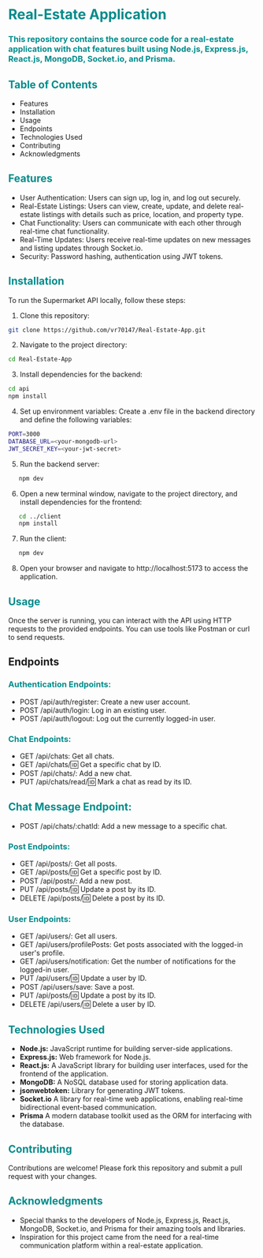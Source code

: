 # <span style="color:#008B8B;">Real-Estate Application </span>

### <span style="color:#008B8B;">This repository contains the source code for a real-estate application with chat features built using Node.js, Express.js, React.js, MongoDB, Socket.io, and Prisma.</span>

## <span style="color:#008B8B;">Table of Contents</span>

- Features
- Installation
- Usage
- Endpoints
- Technologies Used
- Contributing
- Acknowledgments

## <span style="color:#008B8B;">Features</span>

- User Authentication: Users can sign up, log in, and log out securely.
- Real-Estate Listings: Users can view, create, update, and delete real-estate listings with details such as price, location, and property type.
- Chat Functionality: Users can communicate with each other through real-time chat functionality.
- Real-Time Updates: Users receive real-time updates on new messages and listing updates through Socket.io.
- Security: Password hashing, authentication using JWT tokens.

## <span style="color:#008B8B;">Installation</span>

To run the Supermarket API locally, follow these steps:

1. Clone this repository:

```bash
git clone https://github.com/vr70147/Real-Estate-App.git
```

2. Navigate to the project directory:

```bash
cd Real-Estate-App
```

3. Install dependencies for the backend:

```bash
cd api
npm install
```

4. Set up environment variables:
   Create a .env file in the backend directory and define the following variables:

```bash
PORT=3000
DATABASE_URL=<your-mongodb-url>
JWT_SECRET_KEY=<your-jwt-secret>
```

5. Run the backend server:

```bash
   npm dev
```

6. Open a new terminal window, navigate to the project directory, and install dependencies for the frontend:

```bash
   cd ../client
   npm install
```

7. Run the client:

```bash
   npm dev
```

8. Open your browser and navigate to http://localhost:5173 to access the application.

## <span style="color:#008B8B;">Usage</span>

Once the server is running, you can interact with the API using HTTP requests to the provided endpoints. You can use tools like Postman or curl to send requests.

## Endpoints

### <span style="color:#008B8B;">Authentication Endpoints:</span>

- POST /api/auth/register: Create a new user account.
- POST /api/auth/login: Log in an existing user.
- POST /api/auth/logout: Log out the currently logged-in user.

### <span style="color:#008B8B;">Chat Endpoints:</span>

- GET /api/chats: Get all chats.
- GET /api/chats/:id: Get a specific chat by ID.
- POST /api/chats/: Add a new chat.
- PUT /api/chats/read/:id: Mark a chat as read by its ID.

## <span style="color:#008B8B;">Chat Message Endpoint:</span>

- POST /api/chats/:chatId: Add a new message to a specific chat.

### <span style="color:#008B8B;">Post Endpoints:</span>

- GET /api/posts/: Get all posts.
- GET /api/posts/:id: Get a specific post by ID.
- POST /api/posts/: Add a new post.
- PUT /api/posts/:id: Update a post by its ID.
- DELETE /api/posts/:id: Delete a post by its ID.

### <span style="color:#008B8B;">User Endpoints:</span>

- GET /api/users/: Get all users.
- GET /api/users/profilePosts: Get posts associated with the logged-in user's profile.
- GET /api/users/notification: Get the number of notifications for the logged-in user.
- PUT /api/users/:id: Update a user by ID.
- POST /api/users/save: Save a post.
- PUT /api/posts/:id: Update a post by its ID.
- DELETE /api/users/:id: Delete a user by ID.

## <span style="color:#008B8B;">Technologies Used</span>

- <b>Node.js:</b> JavaScript runtime for building server-side applications.
- <b>Express.js:</b> Web framework for Node.js.
- <b>React.js:</b> A JavaScript library for building user interfaces, used for the frontend of the application.
- <b>MongoDB:</b> A NoSQL database used for storing application data.
- <b>jsonwebtoken:</b> Library for generating JWT tokens.
- <b>Socket.io</b> A library for real-time web applications, enabling real-time bidirectional event-based communication.
- <b>Prisma</b> A modern database toolkit used as the ORM for interfacing with the database.

## <span style="color:#008B8B;">Contributing</span>

Contributions are welcome! Please fork this repository and submit a pull request with your changes.

## <span style="color:#008B8B;">Acknowledgments</span>

- Special thanks to the developers of Node.js, Express.js, React.js, MongoDB, Socket.io, and Prisma for their amazing tools and libraries.
- Inspiration for this project came from the need for a real-time communication platform within a real-estate application.
